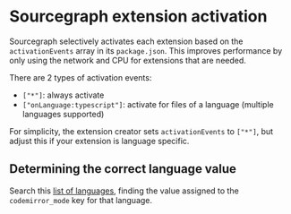 # Sourcegraph extension activation

Sourcegraph selectively activates each extension based on the `activationEvents` array in its `package.json`. This improves performance by only using the network and CPU for extensions that are needed.

There are 2 types of activation events:

- `["*"]`: always activate
- `["onLanguage:typescript"]`: activate for files of a language (multiple languages supported)

For simplicity, the extension creator sets `activationEvents` to `["*"]`, but adjust this if your extension is language specific.

## Determining the correct language value

Search this [list of languages](https://github.com/github/linguist/blob/master/lib/linguist/languages.yml), finding the value assigned to the `codemirror_mode` key for that language.
